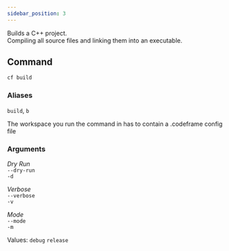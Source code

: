 ```yaml
---
sidebar_position: 3
---
```


Builds a C++ project.  
Compiling all source files and linking them into an executable.

## Command

```bash
cf build
```

### Aliases

`build`, `b`

The workspace you run the command in has to contain a .codeframe config file

### Arguments

_Dry Run_  
`--dry-run`  
`-d`

_Verbose_  
`--verbose`  
`-v`

_Mode_  
`--mode`  
`-m`

Values: `debug` `release`
